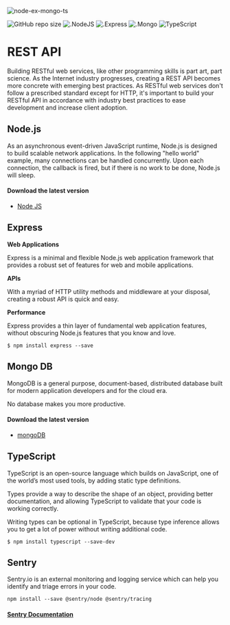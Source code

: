 <img src="https://i.ibb.co/ft1p8PB/New-Project.png" alt="node-ex-mongo-ts" border="0">

![GitHub repo size](https://img.shields.io/github/repo-size/hikmetkutuk/rest-api?color=red&style=for-the-badge)
![.NodeJS](https://img.shields.io/static/v1?label=node%20js&message=16.14&color=brightgreen&style=for-the-badge)
![.Express](https://img.shields.io/static/v1?label=express%20js&message=4.17.1&color=inactive&style=for-the-badge)
![.Mongo](https://img.shields.io/static/v1?label=mongo%20db&message=5.10.15&color=green&style=for-the-badge)
![TypeScript](https://img.shields.io/static/v1?label=typescript&message=4.1.3&color=blue&style=for-the-badge)

# REST API

Building RESTful web services, like other programming skills is part art, part science. 
As the Internet industry progresses, creating a REST API becomes more concrete with emerging best practices. 
As RESTful web services don't follow a prescribed standard except for HTTP, 
it's important to build your RESTful API in accordance with industry best practices to ease development and increase client adoption.

## Node.js

As an asynchronous event-driven JavaScript runtime, Node.js is designed to build scalable network applications. 
In the following "hello world" example, many connections can be handled concurrently. 
Upon each connection, the callback is fired, but if there is no work to be done, Node.js will sleep.

#### Download the latest version

* [Node JS](https://nodejs.org/en/download/)

## Express

**Web Applications**

Express is a minimal and flexible Node.js web application framework that provides a robust set of features for web and mobile applications.

**APIs**

With a myriad of HTTP utility methods and middleware at your disposal, creating a robust API is quick and easy.

**Performance**

Express provides a thin layer of fundamental web application features, without obscuring Node.js features that you know and love.

```
$ npm install express --save

```

## Mongo DB

MongoDB is a general purpose, document-based, distributed database built for modern application developers and for the cloud era.

No database makes you more productive.

#### Download the latest version
* [mongoDB](https://www.mongodb.com/try/download/community)

## TypeScript
TypeScript is an open-source language which builds on JavaScript, one of the world’s most used tools, by adding static type definitions.

Types provide a way to describe the shape of an object, providing better documentation, and allowing TypeScript to validate that your code is working correctly.

Writing types can be optional in TypeScript, because type inference allows you to get a lot of power without writing additional code.

```
$ npm install typescript --save-dev
```

## Sentry
Sentry.io is an external monitoring and logging service which can help you identify and triage errors in your code.

```
npm install --save @sentry/node @sentry/tracing
```

#### [Sentry Documentation](https://docs.sentry.io/platforms/node/)